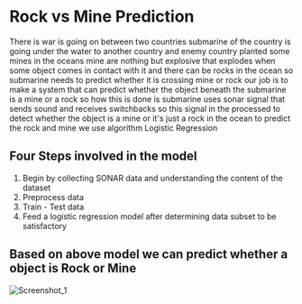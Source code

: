 # Rock vs Mine Prediction


There is war is going on between two countries submarine of the country is going under the water to another country and enemy country planted some mines in the oceans mine are nothing but explosive that explodes when some object comes in contact with it and there can be rocks in the ocean so submarine needs to predict whether it is crossing mine or rock our job is to make a system that can predict whether the object beneath the submarine is a mine or a rock so how this is done is submarine uses sonar signal that sends sound and receives switchbacks so this signal in the processed to detect whether the object is a mine or it's just a rock in the ocean to predict the rock and mine we use algorithm Logistic Regression


## Four Steps involved in the model

01. Begin by collecting SONAR data and understanding the content of the dataset
02. Preprocess data
03. Train - Test data
04. Feed a logistic regression model after determining data subset to be satisfactory


## Based on above model we can predict whether a object is Rock or Mine

![Screenshot_1](https://user-images.githubusercontent.com/103004019/168062965-0eb8dfb4-0ded-4273-a149-a03c384a1d96.png)
 
